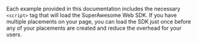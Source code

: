 Each example provided in this documentation includes the necessary ```<script>``` tag that will load the SuperAwesome Web SDK. If you have multiple placements on your page, you can load the SDK just once before any of your placements are created and reduce the overhead for your users.
